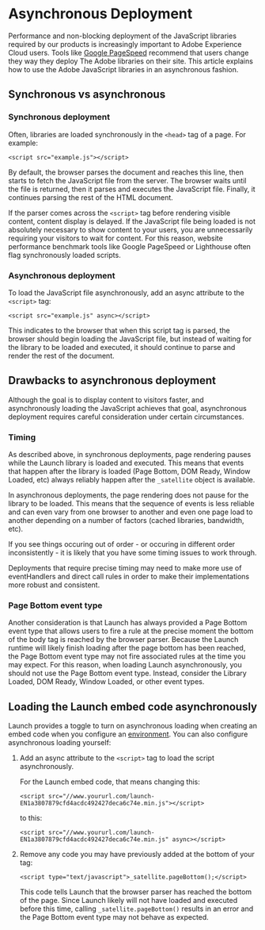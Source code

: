 # Asynchronous Deployment

Performance and non-blocking deployment of the JavaScript libraries required by our products is increasingly important to Adobe Experience Cloud users. Tools like [Google PageSpeed](https://developers.google.com/speed/pagespeed/insights/) recommend that users change they way they deploy The Adobe libraries on their site. This article explains how to use the Adobe JavaScript libraries in an asynchronous fashion.

## Synchronous vs asynchronous

### Synchronous deployment

Often, libraries are loaded synchronously in the `<head>` tag of a page. For example:

```markup
<script src="example.js"></script>
```

By default, the browser parses the document and reaches this line, then starts to fetch the JavaScript file from the server. The browser waits until the file is returned, then it parses and executes the JavaScript file. Finally, it continues parsing the rest of the HTML document.

If the parser comes across the `<script>` tag before rendering visible content, content display is delayed. If the JavaScript file being loaded is not absolutely necessary to show content to your users, you are unnecessarily requiring your visitors to wait for content. For this reason, website performance benchmark tools like Google PageSpeed or Lighthouse often flag synchronously loaded scripts.

### Asynchronous deployment

To load the JavaScript file asynchronously, add an async attribute to the `<script>` tag:

```markup
<script src="example.js" async></script>
```

This indicates to the browser that when this script tag is parsed, the browser should begin loading the JavaScript file, but instead of waiting for the library to be loaded and executed, it should continue to parse and render the rest of the document.

## Drawbacks to asynchronous deployment

Although the goal is to display content to visitors faster, and asynchronously loading the JavaScript achieves that goal, asynchronous deployment requires careful consideration under certain circumstances.

### Timing

As described above, in synchronous deployments, page rendering pauses while the Launch library is loaded and executed.  This means that events that happen after the library is loaded \(Page Bottom, DOM Ready, Window Loaded, etc\) always reliably happen after the `_satellite` object is available.

In asynchronous deployments, the page rendering does not pause for the library to be loaded.  This means that the sequence of events is less reliable and can even vary from one browser to another and even one page load to another depending on a number of factors \(cached libraries, bandwidth, etc\).

If you see things occuring out of order - or occuring in different order inconsistently - it is likely that you have some timing issues to work through.

Deployments that require precise timing may need to make more use of eventHandlers and direct call rules in order to make their implementations more robust and consistent.

### Page Bottom event type

Another consideration is that Launch has always provided a Page Bottom event type that allows users to fire a rule at the precise moment the bottom of the body tag is reached by the browser parser. Because the Launch runtime will likely finish loading after the page bottom has been reached, the Page Bottom event type may not fire associated rules at the time you may expect. For this reason, when loading Launch asynchronously, you should not use the Page Bottom event type. Instead, consider the Library Loaded, DOM Ready, Window Loaded, or other event types.

## Loading the Launch embed code asynchronously

Launch provides a toggle to turn on asynchronous loading when creating an embed code when you configure an [environment](../publishing/environments.md). You can also configure asynchronous loading yourself:

1. Add an async attribute to the `<script>` tag to load the script asynchronously.

   For the Launch embed code, that means changing this:

   ```markup
   <script src="//www.yoururl.com/launch-EN1a3807879cfd4acdc492427deca6c74e.min.js"></script>
   ```

   to this:

   ```markup
   <script src="//www.yoururl.com/launch-EN1a3807879cfd4acdc492427deca6c74e.min.js" async></script>
   ```

2. Remove any code you may have previously added at the bottom of your tag:

   ```markup
   <script type="text/javascript">_satellite.pageBottom();</script>
   ```

   This code tells Launch that the browser parser has reached the bottom of the page. Since Launch likely will not have loaded and executed before this time, calling `_satellite.pageBottom()` results in an error and the Page Bottom event type may not behave as expected.

